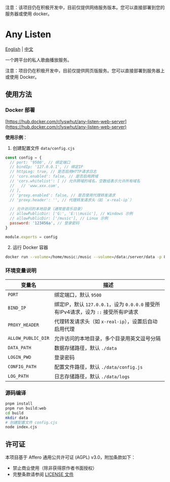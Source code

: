 注意：该项目仍在积极开发中，目前仅提供网络服务版本。您可以直接部署到您的服务器或使用 docker。

# Any Listen

[English](Readme.md) | [中文](Readme_zh.md)

一个跨平台的私人歌曲播放服务。

注意：项目仍在积极开发中，目前仅提供网页版服务。您可以直接部署到服务器上或使用 Docker。

## 使用方法

### Docker 部署

[https://hub.docker.com/r/lyswhut/any-listen-web-server](https://hub.docker.com/r/lyswhut/any-listen-web-server)

**使用示例**：

1. 创建配置文件 `data/config.cjs`

```js
const config = {
  // port: '9500', // 绑定端口
  // bindIp: '127.0.0.1', // 绑定IP
  // httpLog: true, // 是否启用HTTP请求日志
  // 'cors.enabled': false, // 是否启用跨域
  // 'cors.whitelist': [ // 允许跨域的域名，空数组表示允许所有域名
  //   // 'www.xxx.com',
  // ],
  // 'proxy.enabled': false, // 是否使用代理转发请求
  // 'proxy.header': '', // 代理转发请求头（如 `x-real-ip`）

  // 允许访问的本地目录（通常是音乐目录）
  // allowPublicDir: ['G:', 'E:\\music'], // Windows 示例
  // allowPublicDir: ['/music'], // Linux 示例
  password: '123456a', // 登录密码
}

module.exports = config
```

2. 运行 Docker 容器

```bash
docker run --volume=/home/music:/music --volume=/data:/server/data -p 8080:9500 -d test:latest
```

### 环境变量说明

| 变量名               | 描述                                                                                      |
| -------------------- | ----------------------------------------------------------------------------------------- |
| `PORT`             | 绑定端口，默认 `9500`                                                                   |
| `BIND_IP`          | 绑定IP，默认 `127.0.0.1`，设为 `0.0.0.0` 接受所有IPv4请求，设为 `::` 接受所有IP请求 |
| `PROXY_HEADER`     | 代理转发请求头（如 `x-real-ip`），设置后自动启用代理                                    |
| `ALLOW_PUBLIC_DIR` | 允许访问的本地目录，多个目录用英文逗号分隔                                                |
| `DATA_PATH`        | 数据存储路径，默认 `./data`                                                             |
| `LOGIN_PWD`        | 登录密码                                                                                  |
| `CONFIG_PATH`      | 配置文件路径，默认 `./data/config.js`                                                   |
| `LOG_PATH`         | 日志存储路径，默认 `./data/logs`                                                        |

### 源码编译

```bash
pnpm install
pnpm run build:web
cd build
mkdir data
# 创建配置文件 config.cjs
node index.cjs
```

## 许可证

本项目基于 Affero 通用公共许可证 (AGPL) v3.0，附加条款如下：

- 禁止商业使用（除非获得原作者书面授权）
- 完整条款请参阅 [LICENSE 文件](LICENSE)
